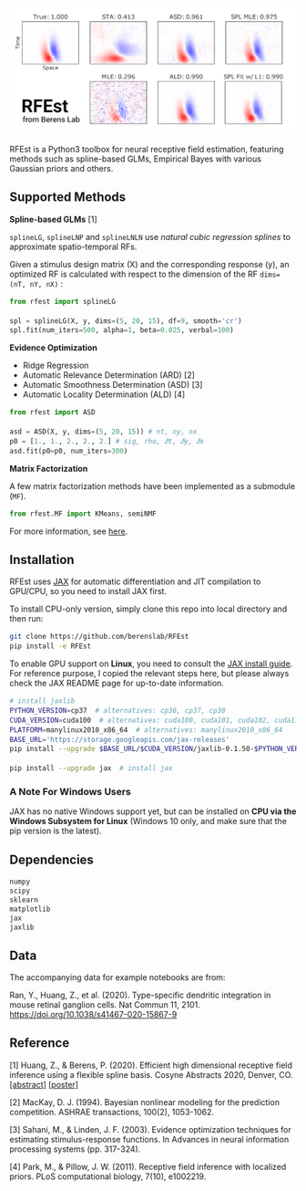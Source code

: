 ![showcase](./misc/showcase.png)

RFEst is a Python3 toolbox for neural receptive field estimation, featuring methods such as spline-based GLMs, Empirical Bayes with various Gaussian priors and others. 

## Supported Methods

**Spline-based GLMs** [1]

`splineLG`, `splineLNP` and `splineLNLN` use *natural cubic regression splines* to approximate spatio-temporal RFs. 

Given a stimulus design matrix (X) and the corresponding response (y), an optimized RF is calculated with respect to the dimension of the RF `dims=(nT, nY, nX)` :

```python
from rfest import splineLG

spl = splineLG(X, y, dims=(5, 20, 15), df=9, smooth='cr') 
spl.fit(num_iters=500, alpha=1, beta=0.025, verbal=100)
```

**Evidence Optimization**

* Ridge Regression 
* Automatic Relevance Determination (ARD) [2]
* Automatic Smoothness Determination (ASD) [3]
* Automatic Locality Determination (ALD) [4]

```python
from rfest import ASD

asd = ASD(X, y, dims=(5, 20, 15)) # nt, ny, nx
p0 = [1., 1., 2., 2., 2.] # sig, rho, 𝛿t, 𝛿y, 𝛿x
asd.fit(p0=p0, num_iters=300)
```

**Matrix Factorization**

A few matrix factorization methods have been implemented as a submodule (`MF`). 

```python
from rfest.MF import KMeans, semiNMF
```

For more information, see [here](https://github.com/berenslab/RFEst/blob/master/rfest/MF/README.md). 

## Installation

RFEst uses [JAX](https://github.com/google/jax) for automatic differentiation and JIT compilation to GPU/CPU, so you need to install JAX first. 

To install CPU-only version, simply clone this repo into local directory and then run:

```bash
git clone https://github.com/berenslab/RFEst
pip install -e RFEst
```

To enable GPU support on **Linux**, you need to consult the [JAX install guide](https://github.com/google/jax#pip-installation). For reference purpose, I copied the relevant steps here, but please always check the JAX README page for up-to-date information.

```bash
# install jaxlib
PYTHON_VERSION=cp37  # alternatives: cp36, cp37, cp38
CUDA_VERSION=cuda100  # alternatives: cuda100, cuda101, cuda102, cuda110
PLATFORM=manylinux2010_x86_64  # alternatives: manylinux2010_x86_64
BASE_URL='https://storage.googleapis.com/jax-releases'
pip install --upgrade $BASE_URL/$CUDA_VERSION/jaxlib-0.1.50-$PYTHON_VERSION-none-$PLATFORM.whl

pip install --upgrade jax  # install jax
```

### A Note For Windows Users

JAX has no native Windows support yet, but can be installed on **CPU via the Windows Subsystem for Linux** (Windows 10 only, and make sure that the pip version is the latest). 

## Dependencies

    numpy
    scipy
    sklearn
    matplotlib
    jax
    jaxlib

## Data

The accompanying data for example notebooks are from:

Ran, Y., Huang, Z., et al. (2020). Type-specific dendritic integration in mouse retinal ganglion cells. Nat Commun 11, 2101. https://doi.org/10.1038/s41467-020-15867-9
 
## Reference

[1] Huang, Z., &  Berens, P. (2020). Efficient high dimensional receptive field inference using a flexible spline basis. Cosyne Abstracts 2020, Denver, CO. [[abstract]](./misc/Huang_et_al_Cosyne_abstract.pdf) [[poster]](./misc/Huang_et_al_Cosyne_poster.pdf)

[2] MacKay, D. J. (1994). Bayesian nonlinear modeling for the prediction competition. ASHRAE transactions, 100(2), 1053-1062.

[3] Sahani, M., & Linden, J. F. (2003). Evidence optimization techniques for estimating stimulus-response functions. In Advances in neural information processing systems (pp. 317-324).

[4] Park, M., & Pillow, J. W. (2011). Receptive field inference with localized priors. PLoS computational biology, 7(10), e1002219.
